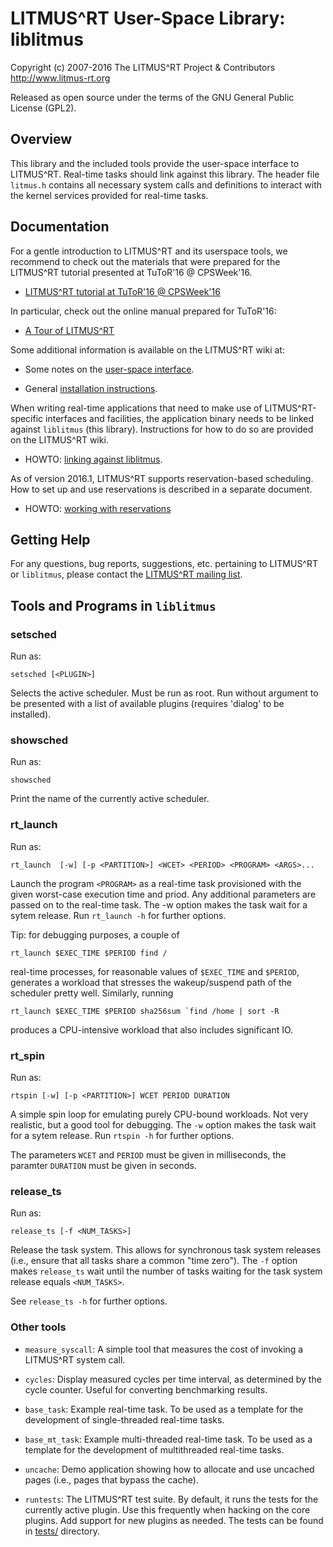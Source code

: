 LITMUS^RT User-Space Library: liblitmus
=======================================

Copyright (c) 2007-2016 The LITMUS^RT Project & Contributors
http://www.litmus-rt.org

Released as open source under the terms of the GNU General Public License
(GPL2).

Overview
--------
This library and the included tools provide the user-space interface to
LITMUS^RT. Real-time tasks should link against this library. The header
file `litmus.h` contains all necessary system calls and definitions to
interact with the kernel services provided for real-time tasks.

Documentation
-------------

For a gentle introduction to LITMUS^RT and its userspace tools, we
recommend to check out the materials that were prepared for the
LITMUS^RT tutorial presented at TuToR'16 @ CPSWeek'16.

- [LITMUS^RT tutorial at TuToR'16 @ CPSWeek'16](http:/www.litmus-rt.org/tutor16)

In particular, check out the online manual prepared for TuToR'16:

- [A Tour of LITMUS^RT](http://www.litmus-rt.org/tutor16/manual.html)

Some additional information is available on the LITMUS^RT wiki at:

- Some notes on the [user-space interface](https://wiki.litmus-rt.org/litmus/UserspaceTools).

- General [installation instructions](https://wiki.litmus-rt.org/litmus/InstallationInstructions).

When writing real-time applications that need to make use of
LITMUS^RT-specific interfaces and facilities, the application binary
needs to be linked against `liblitmus` (this library). Instructions for
how to do so are provided on the LITMUS^RT wiki.

- HOWTO: [linking against liblitmus](https://wiki.litmus-rt.org/litmus/LinkAgainstLiblitmusTutorial).

As of version 2016.1, LITMUS^RT supports reservation-based scheduling.
How to set up and use reservations is described in a separate document.

- HOWTO: [working with reservations](doc/howto-use-resctl.md)


Getting Help
------------

For any questions, bug reports, suggestions, etc. pertaining to
LITMUS^RT or `liblitmus`, please contact the [LITMUS^RT mailing
list](https://wiki.litmus-rt.org/litmus/Mailinglist).


Tools and Programs in `liblitmus`
---------------------------------

### setsched

Run as:

    setsched [<PLUGIN>]
    
Selects the active scheduler. Must be run as root. Run without argument
to be presented with a list of available plugins (requires 'dialog' to
be installed).

### showsched

Run as:

    showsched

Print the name of the currently active scheduler.

### rt_launch

Run as:

    rt_launch  [-w] [-p <PARTITION>] <WCET> <PERIOD> <PROGRAM> <ARGS>...

Launch the program `<PROGRAM>` as a real-time task provisioned with the
given worst-case execution time and priod. Any additional parameters are
passed on to the real-time task. The -w option makes the task wait for a
sytem release. Run `rt_launch -h` for further options.

Tip: for debugging purposes, a couple of

    rt_launch $EXEC_TIME $PERIOD find /
    
real-time processes, for reasonable values of `$EXEC_TIME` and
`$PERIOD`, generates a workload that stresses the wakeup/suspend path of
the scheduler pretty well. Similarly, running

    rt_launch $EXEC_TIME $PERIOD sha256sum `find /home | sort -R

produces a CPU-intensive workload that also includes significant IO.

### rt_spin

Run as:

    rtspin [-w] [-p <PARTITION>] WCET PERIOD DURATION

A simple spin loop for emulating purely CPU-bound workloads. Not very
realistic, but a good tool for debugging. The `-w` option makes the task
wait for a sytem release. Run `rtspin -h` for further options.

The parameters `WCET` and `PERIOD` must be given in milliseconds, the
paramter `DURATION` must be given in seconds.

### release_ts

Run as:

    release_ts [-f <NUM_TASKS>]

Release the task system. This allows for synchronous task system
releases (i.e., ensure that all tasks share a common "time zero"). The
`-f` option makes `release_ts` wait until the number of tasks waiting
for the task system release equals `<NUM_TASKS>`.

See `release_ts -h` for further options.


### Other tools

* `measure_syscall`: A simple tool that measures the cost of invoking a
  LITMUS^RT system call.

* `cycles`: Display measured cycles per time interval, as determined by
  the cycle counter. Useful for converting benchmarking results.

* `base_task`: Example real-time task. To be used as a template for the
  development of single-threaded real-time tasks.

* `base_mt_task`: Example multi-threaded real-time task. To be used as a
  template for the development of multithreaded real-time tasks.

* `uncache`: Demo application showing how to allocate and use uncached
  pages (i.e., pages that bypass the cache).

* `runtests`: The LITMUS^RT test suite. By default, it runs the tests
  for the currently active plugin. Use this frequently when hacking on the
  core plugins. Add support for new plugins as needed. The tests can be
  found in [tests/](tests/) directory.
